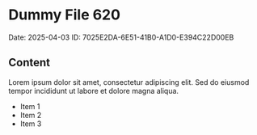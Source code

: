 # Dummy File 620

Date: 2025-04-03
ID: 7025E2DA-6E51-41B0-A1D0-E394C22D00EB

## Content

Lorem ipsum dolor sit amet, consectetur adipiscing elit.
Sed do eiusmod tempor incididunt ut labore et dolore magna aliqua.

* Item 1
* Item 2
* Item 3

